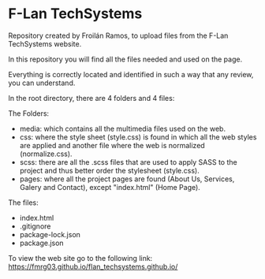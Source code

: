 # F-Lan TechSystems

Repository created by Froilán Ramos, to upload files from the F-Lan TechSystems website.

In this repository you will find all the files needed and used on the page.

Everything is correctly located and identified in such a way that any review, you can understand.

In the root directory, there are 4 folders and 4 files:

The Folders:
- media: which contains all the multimedia files used on the web.
- css: where the style sheet (style.css) is found in which all the web styles are applied and another file where the web is normalized (normalize.css).
- scss: there are all the .scss files that are used to apply SASS to the project and thus better order the stylesheet (style.css).
- pages: where all the project pages are found (About Us, Services, Galery and Contact), except "index.html" (Home Page).

The files:
- index.html
- .gitignore
- package-lock.json
- package.json

To view the web site go to the following link:
https://fmrg03.github.io/flan_techsystems.github.io/